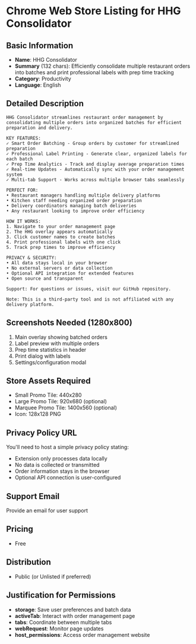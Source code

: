 # Chrome Web Store Listing for HHG Consolidator

## Basic Information
- **Name**: HHG Consolidator
- **Summary** (132 chars): Efficiently consolidate multiple restaurant orders into batches and print professional labels with prep time tracking
- **Category**: Productivity
- **Language**: English

## Detailed Description
```
HHG Consolidator streamlines restaurant order management by consolidating multiple orders into organized batches for efficient preparation and delivery.

KEY FEATURES:
✓ Smart Order Batching - Group orders by customer for streamlined preparation
✓ Professional Label Printing - Generate clear, organized labels for each batch
✓ Prep Time Analytics - Track and display average preparation times
✓ Real-time Updates - Automatically sync with your order management system
✓ Multi-tab Support - Works across multiple browser tabs seamlessly

PERFECT FOR:
• Restaurant managers handling multiple delivery platforms
• Kitchen staff needing organized order preparation
• Delivery coordinators managing batch deliveries
• Any restaurant looking to improve order efficiency

HOW IT WORKS:
1. Navigate to your order management page
2. The HHG overlay appears automatically
3. Click customer names to create batches
4. Print professional labels with one click
5. Track prep times to improve efficiency

PRIVACY & SECURITY:
• All data stays local in your browser
• No external servers or data collection
• Optional API integration for extended features
• Open source and transparent

Support: For questions or issues, visit our GitHub repository.

Note: This is a third-party tool and is not affiliated with any delivery platform.
```

## Screenshots Needed (1280x800)
1. Main overlay showing batched orders
2. Label preview with multiple orders
3. Prep time statistics in header
4. Print dialog with labels
5. Settings/configuration modal

## Store Assets Required
- Small Promo Tile: 440x280
- Large Promo Tile: 920x680 (optional)
- Marquee Promo Tile: 1400x560 (optional)
- Icon: 128x128 PNG

## Privacy Policy URL
You'll need to host a simple privacy policy stating:
- Extension only processes data locally
- No data is collected or transmitted
- Order information stays in the browser
- Optional API connection is user-configured

## Support Email
Provide an email for user support

## Pricing
- Free

## Distribution
- Public (or Unlisted if preferred)

## Justification for Permissions
- **storage**: Save user preferences and batch data
- **activeTab**: Interact with order management page
- **tabs**: Coordinate between multiple tabs
- **webRequest**: Monitor page updates
- **host_permissions**: Access order management website